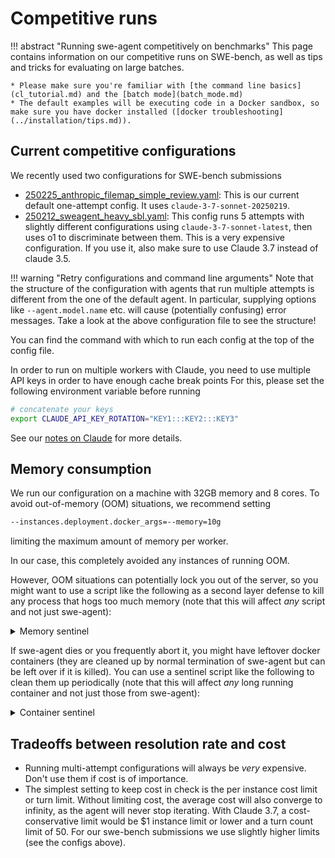 # Competitive runs

!!! abstract "Running swe-agent competitively on benchmarks"
    This page contains information on our competitive runs on SWE-bench, as well as tips and tricks for evaluating on large batches.

    * Please make sure you're familiar with [the command line basics](cl_tutorial.md) and the [batch mode](batch_mode.md)
    * The default examples will be executing code in a Docker sandbox, so make sure you have docker installed ([docker troubleshooting](../installation/tips.md)).


## Current competitive configurations

We recently used two configurations for SWE-bench submissions

* [250225_anthropic_filemap_simple_review.yaml](https://github.com/SWE-agent/SWE-agent/blob/main/config/250225_anthropic_filemap_simple_review.yaml):
  This is our current default one-attempt config. It uses `claude-3-7-sonnet-20250219`.
* [250212_sweagent_heavy_sbl.yaml](https://github.com/SWE-agent/SWE-agent/blob/main/config/250212_sweagent_heavy_sbl.yaml):
  This config runs 5 attempts with slightly different configurations using `claude-3-7-sonnet-latest`,
  then uses o1 to discriminate between them.
  This is a very expensive configuration.
  If you use it, also make sure to use Claude 3.7 instead of claude 3.5.

!!! warning "Retry configurations and command line arguments"
    Note that the structure of the configuration with agents that run multiple attempts is different from the one of the
    default agent. In particular, supplying options like `--agent.model.name` etc. will cause (potentially confusing)
    error messages. Take a look at the above configuration file to see the structure!

You can find the command with which to run each config at the top of the config file.

In order to run on multiple workers with Claude, you need to use multiple API keys in order to have enough cache break points
For this, please set the following environment variable before running

```bash
# concatenate your keys
export CLAUDE_API_KEY_ROTATION="KEY1:::KEY2:::KEY3"
```

See our [notes on Claude](../config/models.md) for more details.

## Memory consumption

We run our configuration on a machine with 32GB memory and 8 cores.
To avoid out-of-memory (OOM) situations, we recommend setting

```bash
--instances.deployment.docker_args=--memory=10g
```

limiting the maximum amount of memory per worker.

In our case, this completely avoided any instances of running OOM.

However, OOM situations can potentially lock you out of the server, so
you might want to use a script like the following as a second layer
defense to kill any process that hogs too much memory (note that this will affect _any_ script and not just swe-agent):

<details>
<summary>Memory sentinel</summary>

```python
--8<-- "docs/usage/memory_sentinel.py"
```

</details>

If swe-agent dies or you frequently abort it, you might have leftover docker containers
(they are cleaned up by normal termination of swe-agent but can be left over if it is killed).
You can use a sentinel script like the following to clean them up periodically
(note that this will affect _any_ long running container and not just those from swe-agent):

<details>
<summary>Container sentinel</summary>

```bash
--8<-- "docs/usage/containers_sentinel.sh"
```
</details>

## Tradeoffs between resolution rate and cost

* Running multi-attempt configurations will always be _very_ expensive. Don't use them if cost is of importance.
* The simplest setting to keep cost in check is the per instance cost limit or turn limit.
  Without limiting cost, the average cost will also converge to infinity, as the agent will never stop iterating.
  With Claude 3.7, a cost-conservative limit would be $1 instance limit or lower and a turn count limit of 50.
  For our swe-bench submissions we use slightly higher limits (see the configs above).
